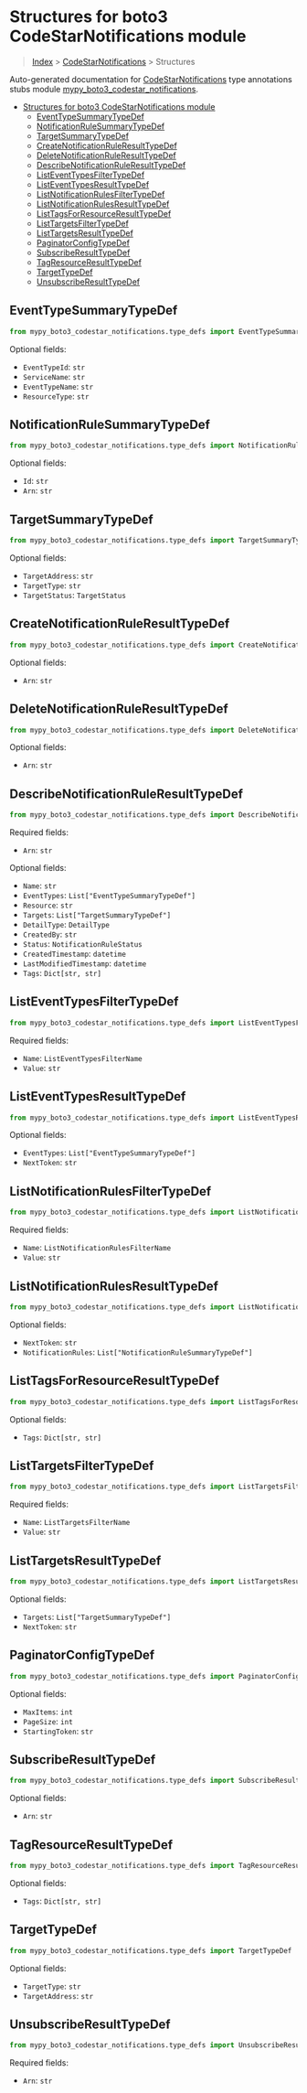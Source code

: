 # Structures for boto3 CodeStarNotifications module

> [Index](../index.md) > [CodeStarNotifications](./index.md) > Structures

Auto-generated documentation for [CodeStarNotifications](https://boto3.amazonaws.com/v1/documentation/api/latest/reference/services/codestar-notifications.html#CodeStarNotifications)
type annotations stubs module [mypy_boto3_codestar_notifications](https://pypi.org/project/mypy-boto3-codestar-notifications/).

- [Structures for boto3 CodeStarNotifications module](#structures-for-boto3-codestarnotifications-module)
  - [EventTypeSummaryTypeDef](#eventtypesummarytypedef)
  - [NotificationRuleSummaryTypeDef](#notificationrulesummarytypedef)
  - [TargetSummaryTypeDef](#targetsummarytypedef)
  - [CreateNotificationRuleResultTypeDef](#createnotificationruleresulttypedef)
  - [DeleteNotificationRuleResultTypeDef](#deletenotificationruleresulttypedef)
  - [DescribeNotificationRuleResultTypeDef](#describenotificationruleresulttypedef)
  - [ListEventTypesFilterTypeDef](#listeventtypesfiltertypedef)
  - [ListEventTypesResultTypeDef](#listeventtypesresulttypedef)
  - [ListNotificationRulesFilterTypeDef](#listnotificationrulesfiltertypedef)
  - [ListNotificationRulesResultTypeDef](#listnotificationrulesresulttypedef)
  - [ListTagsForResourceResultTypeDef](#listtagsforresourceresulttypedef)
  - [ListTargetsFilterTypeDef](#listtargetsfiltertypedef)
  - [ListTargetsResultTypeDef](#listtargetsresulttypedef)
  - [PaginatorConfigTypeDef](#paginatorconfigtypedef)
  - [SubscribeResultTypeDef](#subscriberesulttypedef)
  - [TagResourceResultTypeDef](#tagresourceresulttypedef)
  - [TargetTypeDef](#targettypedef)
  - [UnsubscribeResultTypeDef](#unsubscriberesulttypedef)

## EventTypeSummaryTypeDef

```python
from mypy_boto3_codestar_notifications.type_defs import EventTypeSummaryTypeDef
```




Optional fields:
- `EventTypeId`: `str`
- `ServiceName`: `str`
- `EventTypeName`: `str`
- `ResourceType`: `str`


## NotificationRuleSummaryTypeDef

```python
from mypy_boto3_codestar_notifications.type_defs import NotificationRuleSummaryTypeDef
```




Optional fields:
- `Id`: `str`
- `Arn`: `str`


## TargetSummaryTypeDef

```python
from mypy_boto3_codestar_notifications.type_defs import TargetSummaryTypeDef
```




Optional fields:
- `TargetAddress`: `str`
- `TargetType`: `str`
- `TargetStatus`: `TargetStatus`


## CreateNotificationRuleResultTypeDef

```python
from mypy_boto3_codestar_notifications.type_defs import CreateNotificationRuleResultTypeDef
```




Optional fields:
- `Arn`: `str`


## DeleteNotificationRuleResultTypeDef

```python
from mypy_boto3_codestar_notifications.type_defs import DeleteNotificationRuleResultTypeDef
```




Optional fields:
- `Arn`: `str`


## DescribeNotificationRuleResultTypeDef

```python
from mypy_boto3_codestar_notifications.type_defs import DescribeNotificationRuleResultTypeDef
```


Required fields:
- `Arn`: `str`



Optional fields:
- `Name`: `str`
- `EventTypes`: `List["EventTypeSummaryTypeDef"]`
- `Resource`: `str`
- `Targets`: `List["TargetSummaryTypeDef"]`
- `DetailType`: `DetailType`
- `CreatedBy`: `str`
- `Status`: `NotificationRuleStatus`
- `CreatedTimestamp`: `datetime`
- `LastModifiedTimestamp`: `datetime`
- `Tags`: `Dict[str, str]`


## ListEventTypesFilterTypeDef

```python
from mypy_boto3_codestar_notifications.type_defs import ListEventTypesFilterTypeDef
```


Required fields:
- `Name`: `ListEventTypesFilterName`
- `Value`: `str`




## ListEventTypesResultTypeDef

```python
from mypy_boto3_codestar_notifications.type_defs import ListEventTypesResultTypeDef
```




Optional fields:
- `EventTypes`: `List["EventTypeSummaryTypeDef"]`
- `NextToken`: `str`


## ListNotificationRulesFilterTypeDef

```python
from mypy_boto3_codestar_notifications.type_defs import ListNotificationRulesFilterTypeDef
```


Required fields:
- `Name`: `ListNotificationRulesFilterName`
- `Value`: `str`




## ListNotificationRulesResultTypeDef

```python
from mypy_boto3_codestar_notifications.type_defs import ListNotificationRulesResultTypeDef
```




Optional fields:
- `NextToken`: `str`
- `NotificationRules`: `List["NotificationRuleSummaryTypeDef"]`


## ListTagsForResourceResultTypeDef

```python
from mypy_boto3_codestar_notifications.type_defs import ListTagsForResourceResultTypeDef
```




Optional fields:
- `Tags`: `Dict[str, str]`


## ListTargetsFilterTypeDef

```python
from mypy_boto3_codestar_notifications.type_defs import ListTargetsFilterTypeDef
```


Required fields:
- `Name`: `ListTargetsFilterName`
- `Value`: `str`




## ListTargetsResultTypeDef

```python
from mypy_boto3_codestar_notifications.type_defs import ListTargetsResultTypeDef
```




Optional fields:
- `Targets`: `List["TargetSummaryTypeDef"]`
- `NextToken`: `str`


## PaginatorConfigTypeDef

```python
from mypy_boto3_codestar_notifications.type_defs import PaginatorConfigTypeDef
```




Optional fields:
- `MaxItems`: `int`
- `PageSize`: `int`
- `StartingToken`: `str`


## SubscribeResultTypeDef

```python
from mypy_boto3_codestar_notifications.type_defs import SubscribeResultTypeDef
```




Optional fields:
- `Arn`: `str`


## TagResourceResultTypeDef

```python
from mypy_boto3_codestar_notifications.type_defs import TagResourceResultTypeDef
```




Optional fields:
- `Tags`: `Dict[str, str]`


## TargetTypeDef

```python
from mypy_boto3_codestar_notifications.type_defs import TargetTypeDef
```




Optional fields:
- `TargetType`: `str`
- `TargetAddress`: `str`


## UnsubscribeResultTypeDef

```python
from mypy_boto3_codestar_notifications.type_defs import UnsubscribeResultTypeDef
```


Required fields:
- `Arn`: `str`



